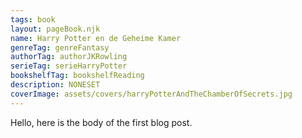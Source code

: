 ```yaml
---
tags: book
layout: pageBook.njk
name: Harry Potter en de Geheime Kamer
genreTag: genreFantasy
authorTag: authorJKRowling
serieTag: serieHarryPotter
bookshelfTag: bookshelfReading
description: NONESET
coverImage: assets/covers/harryPotterAndTheChamberOfSecrets.jpg
---
```


Hello, here is the body of the first blog post.
